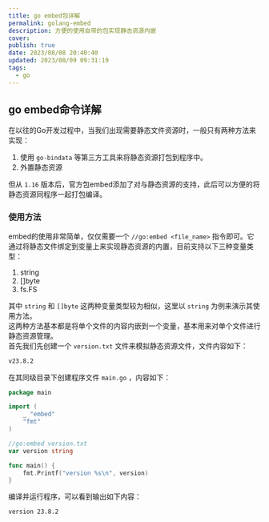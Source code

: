 ```yaml
---
title: go embed包详解
permalink: golang-embed
description: 方便的使用自带的包实现静态资源内嵌
cover: 
publish: true
date: 2023/08/08 20:40:40
updated: 2023/08/09 09:31:19
tags:
  - go
---
```


## go embed命令详解

在以往的Go开发过程中，当我们出现需要静态文件资源时，一般只有两种方法来实现：

1. 使用 `go-bindata` 等第三方工具来将静态资源打包到程序中。
2. 外置静态资源

但从 `1.16` 版本后，官方包embed添加了对与静态资源的支持，此后可以方便的将静态资源同程序一起打包编译。

### 使用方法

embed的使用非常简单，仅仅需要一个 `//go:embed <file_name>` 指令即可。它通过将静态文件绑定到变量上来实现静态资源的内置，目前支持以下三种变量类型：

1. string
2. []byte
3. fs.FS

其中 `string` 和 `[]byte` 这两种变量类型较为相似，这里以 `string` 为例来演示其使用方法。  
这两种方法基本都是将单个文件的内容内嵌到一个变量，基本用来对单个文件进行静态资源管理。  
首先我们先创建一个 `version.txt` 文件来模拟静态资源文件，文件内容如下：

```txt
v23.8.2
```

在其同级目录下创建程序文件 `main.go` ，内容如下：

```go
package main

import (
    _ "embed"
    "fmt"
)

//go:embed version.txt
var version string

func main() {
    fmt.Printf("version %s\n", version)
}

```

编译并运行程序，可以看到输出如下内容：

```shell
version 23.8.2

```
